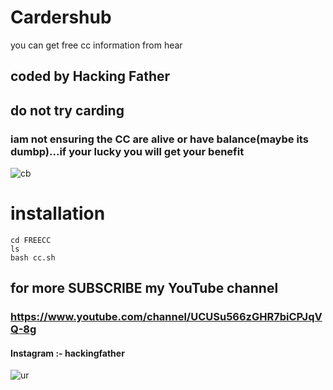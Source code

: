 # Cardershub
you can get free cc information from hear
## coded by Hacking Father
## do not try carding

### iam not ensuring the CC are alive or have balance(maybe its dumbp)...if your lucky you will get your benefit
![cb]()

# installation

``` 
cd FREECC
ls
bash cc.sh

```

## for more SUBSCRIBE my YouTube channel
### https://www.youtube.com/channel/UCUSu566zGHR7biCPJqVQ-8g

#### Instagram :- hackingfather


![ur]()
